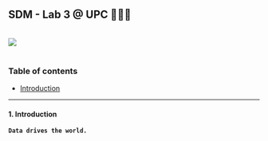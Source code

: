 ## SDM - Lab 3 @ UPC 👨🏻‍💻

</br>

<div>
  <a href="https://open.vscode.dev/mohammadzainabbas/SDM-Lab-3" target="_blank" style="cursor: pointer;"> 
    <img src="https://open.vscode.dev/badges/open-in-vscode.svg" style="cursor: pointer;"/>
  </a>
</div>

</br>

### Table of contents

- [Introduction](#introduction)

---

<a id="introduction" />

#### 1. Introduction

__`Data drives the world.`__ 